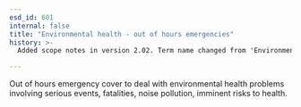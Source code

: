 ```yaml
---
esd_id: 601
internal: false
title: "Environmental health - out of hours emergencies"
history: >-
  Added scope notes in version 2.02. Term name changed from 'Environmental services - out of hours emergencies' to 'Land and property - council environmental health services - out of hours emergencies' in version 3.00. Name changed to 'Environmental health - out of hours emergencies' in version 4.00

---
```


Out of hours emergency cover to deal with environmental health problems involving serious events, fatalities, noise pollution, imminent risks to health.

